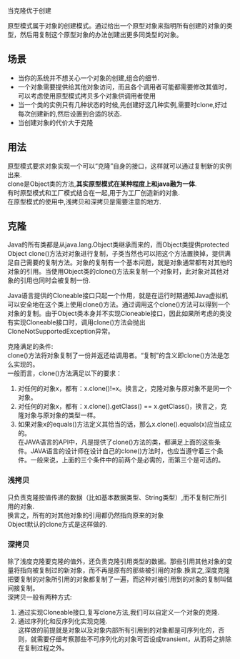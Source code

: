 当克隆优于创建
<!-- more -->
原型模式属于对象的创建模式。通过给出一个原型对象来指明所有创建的对象的类型，然后用复制这个原型对象的办法创建出更多同类型的对象。
 ##  场景

 - 当你的系统并不想关心一个对象的创建,组合的细节.
 - 一个对象需要提供给其他对象访问，而且各个调用者可能都需要修改其值时，可以考虑使用原型模式拷贝多个对象供调用者使用
 - 当一个类的实例只有几种状态的时候,先创建好这几种实例,需要时clone,好过每次创建新的,然后设置到合适的状态.
 - 当创建对象的代价大于克隆

 ## 用法
 原型模式要求对象实现一个可以“克隆”自身的接口，这样就可以通过复制新的实例出来.    
 clone是Object类的方法,**其实原型模式在某种程度上和java融为一体**.    
 有时原型模式和工厂模式结合在一起,用于为工厂创造新的对象.     
 在原型模式的使用中,浅拷贝和深拷贝是需要注意的地方.      

## 克隆
Java的所有类都是从java.lang.Object类继承而来的，而Object类提供protected Object clone()方法对对象进行复制，子类当然也可以把这个方法置换掉，提供满足自己需要的复制方法。对象的复制有一个基本问题，就是对象通常都有对其他的对象的引用。当使用Object类的clone()方法来复制一个对象时，此对象对其他对象的引用也同时会被复制一份.

Java语言提供的Cloneable接口只起一个作用，就是在运行时期通知Java虚拟机可以安全地在这个类上使用clone()方法。通过调用这个clone()方法可以得到一个对象的复制。由于Object类本身并不实现Cloneable接口，因此如果所考虑的类没有实现Cloneable接口时，调用clone()方法会抛出CloneNotSupportedException异常。

克隆满足的条件:       
clone()方法将对象复制了一份并返还给调用者。“复制”的含义即clone()方法是怎么实现的。      
一般而言，clone()方法满足以下的要求：          
 1. 对任何的对象x，都有：x.clone()!=x。换言之，克隆对象与原对象不是同一个对象。     
 2. 对任何的对象x，都有：x.clone().getClass() == x.getClass()，换言之，克隆对象与原对象的类型一样。     
 3. 如果对象x的equals()方法定义其恰当的话，那么x.clone().equals(x)应当成立的。     
在JAVA语言的API中，凡是提供了clone()方法的类，都满足上面的这些条件。JAVA语言的设计师在设计自己的clone()方法时，也应当遵守着三个条件。一般来说，上面的三个条件中的前两个是必需的，而第三个是可选的。
### 浅拷贝
只负责克隆按值传递的数据（比如基本数据类型、String类型）,而不复制它所引用的对象.     
换言之，所有的对其他对象的引用都仍然指向原来的对象        
Object默认的clone方式是这样做的.      

### 深拷贝
除了浅度克隆要克隆的值外，还负责克隆引用类型的数据。那些引用其他对象的变量将指向被复制过的新对象，而不再是原有的那些被引用的对象.换言之,深度克隆把要复制的对象所引用的对象都复制了一遍，而这种对被引用到的对象的复制叫做间接复制。  
深拷贝一般有两种方式:     
1. 通过实现Cloneable接口,复写clone方法,我们可以自定义一个对象的克隆.
2. 通过序列化和反序列化实现克隆.      
    这样做的前提就是对象以及对象内部所有引用到的对象都是可序列化的，否则，就需要仔细考察那些不可序列化的对象可否设成transient，从而将之排除在复制过程之外。



​	 

 